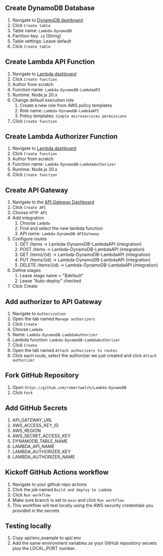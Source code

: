 ## Create DynamoDB Database
1. Navigate to [DynamoDB dashboard](https://us-east-1.console.aws.amazon.com/dynamodbv2/home#service)
2. Click `Create table`
3. Table name: `Lambda-DynamoDB`
4. Partition key: `id` (String)
5. Table settings: Leave default
6. Click `Create table`

## Create Lambda API Function
1. Navigate to [Lambda dashboard](https://us-east-1.console.aws.amazon.com/lambda/home)
2. Click `Create function`
3. Author from scratch
4. Function name: `Lambda-DynamoDB-LambdaAPI`
5. Runtime: Node.js 20.x
6. Change default execution role
   1. Create a new role from AWS policy templates
   2. Role name: `Lambda-DynamoDB-LambdaAPI`
   3. Policy templates: `Simple microservices permissions`
7.  Click `Create function`

## Create Lambda Authorizer Function
1. Navigate to [Lambda dashboard](https://us-east-1.console.aws.amazon.com/lambda/home)
2. Click `Create function`
3. Author from scratch
4. Function name: `Lambda-DynamoDB-LambdaAuthorizer`
5. Runtime: Node.js 20.x
6. Click `Create function`

## Create API Gateway
1. Navigate to the [API Gateway Dashboard](https://us-east-1.console.aws.amazon.com/apigateway/main/apis)
2. Click `Create API`
3. Choose `HTTP API`
4. Add integration
   1. Choose `Lambda`
   2. Find and select the new lambda function
   3. API name: `Lambda-DynamoDB-APIGateway`
5. Configure routes
   1.  GET /items -> Lambda-DynamoDB-LambdaAPI (integration)
   2.  POST /items -> Lambda-DynamoDB-LambdaAPI (integration)
   3.  GET /items/{id} -> Lambda-DynamoDB-LambdaAPI (integration)
   4.  PUT /items/{id} -> Lambda-DynamoDB-LambdaAPI (integration)
   5.  DELETE /items/{id} -> Lambda-DynamoDB-LambdaAPI (integration)
6.  Define stages
    1.  Leave stage name = "$default"
    2.  Leave "Auto-deploy" checked
7.  Click Create

## Add authorizer to API Gateway
1. Navigate to `Authorization`
2. Open the tab named `Manage authorizers`
3. Click `Create`
4. Choose `Lambda`
5. Name: `Lambda-DynamoDB-LambdaAuthorizer`
6. Lambda function: `Lambda-DynamoDB-LambdaAuthorizer`
7. Click `Create`
8. Open the tab named `Attach authorizers to routes`
9. Click each route, select the authorizer we just created and click `Attach authorizer`

## Fork GitHub Repository
1. Open `https://github.com/robertwelch/Lambda-DynamoDB`
2. Click `Fork`

## Add GitHub Secrets
1. API_GATEWAY_URL
2. AWS_ACCESS_KEY_ID
3. AWS_REGION
4. AWS_SECRET_ACCESS_KEY
5. DYNAMODB_TABLE_NAME
6. LAMBDA_API_NAME
7. LAMBDA_AUTHORIZER_KEY
8. LAMBDA_AUTHORIZER_NAME

## Kickoff GitHub Actions workflow
1. Navigate to your github repo actions
2. Click the job named `Build and deploy to Lambda`
3. Click `Run workflow`
4. Make sure branch is set to `main` and click `Run workflow`
5. This workflow will test locally using the AWS security credentials you provided in the secrets

## Testing locally
1. Copy api/env_example to api/.env
2. Add the same environment variables as your GitHub repository secrets plus the LOCAL_PORT number.